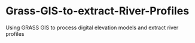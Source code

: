 # Grass-GIS-to-extract-River-Profiles
Using GRASS GIS to process digital elevation models and extract river profiles
